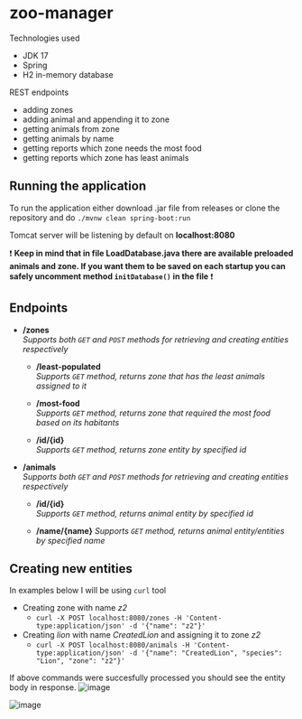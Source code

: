 # zoo-manager
Technologies used
- JDK 17
- Spring
- H2 in-memory database

REST endpoints
- adding zones
- adding animal and appending it to zone
- getting animals from zone
- getting animals by name
- getting reports which zone needs the most food
- getting reports which zone has least animals

## Running the application

To run the application either download .jar file from releases or clone the repository and do `./mvnw clean spring-boot:run`

Tomcat server will be listening by default on **localhost:8080**

:exclamation: **Keep in mind that in file LoadDatabase.java there are available preloaded animals and zone. If you want them to be saved on each startup you can safely uncomment method `initDatabase()` in the file** :exclamation:

## Endpoints
- **/zones**  
*Supports both `GET` and `POST` methods for retrieving and creating entities respectively*

  - **/least-populated**  
  *Supports `GET` method, returns zone that has the least animals assigned to it*
  
  - **/most-food**  
  *Supports `GET` method, returns zone that required the most food based on its habitants*
  
  - **/id/{id}**  
  *Supports `GET` method, returns zone entity by specified id*
  
- **/animals**  
*Supports both `GET` and `POST` methods for retrieving and creating entities respectively*

  - **/id/{id}**  
  *Supports `GET` method, returns animal entity by specified id*
  
  - **/name/{name}**
  *Supports `GET` method, returns animal entity/entities by specified name*


## Creating new entities
In examples below I will be using `curl` tool

- Creating zone with name *z2*
  - `curl -X POST localhost:8080/zones -H 'Content-type:application/json' -d '{"name": "z2"}'`
- Creating *lion* with name *CreatedLion* and assigning it to zone *z2*
  - `curl -X POST localhost:8080/animals -H 'Content-type:application/json' -d '{"name": "CreatedLion", "species": "Lion", "zone": "z2"}'`
  
If above commands were succesfully processed you should see the entity body in response.
![image](https://user-images.githubusercontent.com/29582159/208294430-8b2d4a0c-7e4b-4399-90bf-9be10da6603d.png)

![image](https://user-images.githubusercontent.com/29582159/208294450-2f88cb9b-0e6e-4b02-98f3-2f3251100145.png)
